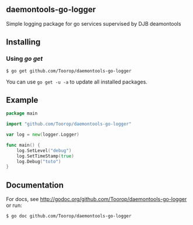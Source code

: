 ## daemontools-go-logger

Simple logging package for go services supervised by DJB deamontools

## Installing

### Using *go get*

    $ go get github.com/Toorop/daemontools-go-logger

You can use `go get -u -a` to update all installed packages.

## Example

```go
package main

import "github.com/Toorop/daemontools-go-logger"

var log = new(logger.Logger)

func main() {
	log.SetLevel("debug")
	log.SetTimeStamp(true)
	log.Debug("toto")
}

```

## Documentation

For docs, see http://godoc.org/github.com/Toorop/daemontools-go-logger or run:

    $ go doc github.com/Toorop/daemontools-go-logger
